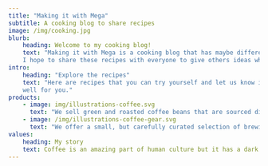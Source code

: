 ```yaml
---
title: "Making it with Mega"
subtitle: A cooking blog to share recipes
image: /img/cooking.jpg
blurb:
    heading: Welcome to my cooking blog!
    text: "Making it with Mega is a cooking blog that has maybe different recipes.
    I hope to share these recipes with everyone to give others ideas when cooking."
intro:
    heading: "Explore the recipes"
    text: "Here are recipes that you can try yourself and let us know if it worked
    well for you."
products:
    - image: img/illustrations-coffee.svg
      text: "We sell green and roasted coffee beans that are sourced directly from independent farmers and farm cooperatives. We’re proud to offer a variety of coffee beans grown with great care for the environment and local communities. Check our post or contact us directly for current availability."
    - image: /img/illustrations-coffee-gear.svg
      text: "We offer a small, but carefully curated selection of brewing gear and tools for every taste and experience level. No matter if you roast your own beans or just bought your first french press, you’ll find a gadget to fall in love with in our shop."
values:
    heading: My story
    text: Coffee is an amazing part of human culture but it has a dark side too – one of colonialism and mindless abuse of natural resources and human lives. We want to turn this around and return the coffee trade to the drink’s exhilarating, empowering and unifying nature.
---
```

